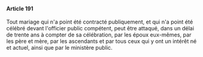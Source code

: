#### Article 191

Tout mariage qui n'a point été contracté publiquement, et qui n'a point été célébré devant l'officier public compétent, peut être attaqué, dans un délai de trente ans à compter de sa célébration, par les époux eux-mêmes, par les père et mère, par les ascendants et par tous ceux qui y ont un intérêt né et actuel, ainsi que par le ministère public.

